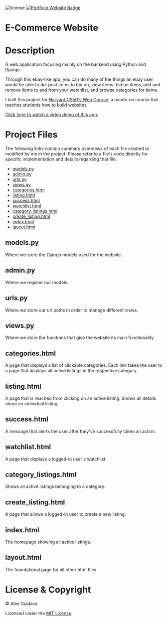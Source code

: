 ![license](https://img.shields.io/badge/license-MIT-brightgreen?style=flat-square)
<a href="https://alexguidace.github.io/">
    <img alt="Portfolio Website Badge" src="https://img.shields.io/badge/Portfolio-alexguidace.github.io-brightgreen?style=flat-square">
</a>

# **E-Commerce Website**

# Description
A web application focusing mainly on the backend using Python and Django.

Through this ebay-like app, you can do many of the things an ebay user would be able to do: post items to bid on, view items, bid on items, add and remove items to and from your watchlist, and browse categories for items.

I built this project for [Harvard CS50's Web Course](https://cs50.harvard.edu/web/2020/), a hands-on course that teaches students how to build websites.

[Click here to watch a video demo of this app.](https://www.youtube.com/watch?v=IGk8WadB1Gs)
#

# Project Files
The following links contain summary overviews of each file created or modified by me in the project. Please refer to a file's code directly for specific implementation and details regarding that file.

* [models.py](#models.py)
* [admin.py](#admin.py)
* [urls.py](#urls.py)
* [views.py](#views.py)
* [categories.html](#categories.html)
* [listing.html](#listing.html)
* [success.html](#success.html)
* [watchlist.html](#watchlist.html)
* [category_listings.html](#category_listings.html)
* [create_listing.html](#create_listing.html)
* [index.html](#index.html)
* [layout.html](#layout.html)

## models.py
Where we store the Django models used for the website.

## admin.py
Where we register our models.

## urls.py
Where we store our url paths in order to manage different views.

## views.py
Where we store the functions that give the website its main functionality.

## categories.html
A page that displays a list of clickable categories. Each link takes the user to a page
that displays all active listings in the respective category.

## listing.html
A page that is reached from clicking on an active listing. Shows all details about an
individual listing.

## success.html
A message that alerts the user after they've successfully taken an action.

## watchlist.html
A page that displays a logged-in user's watchlist.

## category_listings.html
Shows all active listings belonging to a category.

## create_listing.html
A page that allows a logged-in user to create a new listing.

## index.html
The homepage showing all active listings.

## layout.html
The foundational page for all other html files.

# License & Copyright
© Alex Guidace

Licensed under the [MIT License](License).
